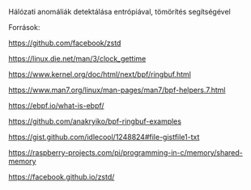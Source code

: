 Hálózati anomáliák detektálása entrópiával, tömörítés segítségével

Források:

https://github.com/facebook/zstd

https://linux.die.net/man/3/clock_gettime

https://www.kernel.org/doc/html/next/bpf/ringbuf.html 

https://www.man7.org/linux/man-pages/man7/bpf-helpers.7.html

https://ebpf.io/what-is-ebpf/

https://github.com/anakryiko/bpf-ringbuf-examples

https://gist.github.com/idlecool/1248824#file-gistfile1-txt

https://raspberry-projects.com/pi/programming-in-c/memory/shared-memory

https://facebook.github.io/zstd/
